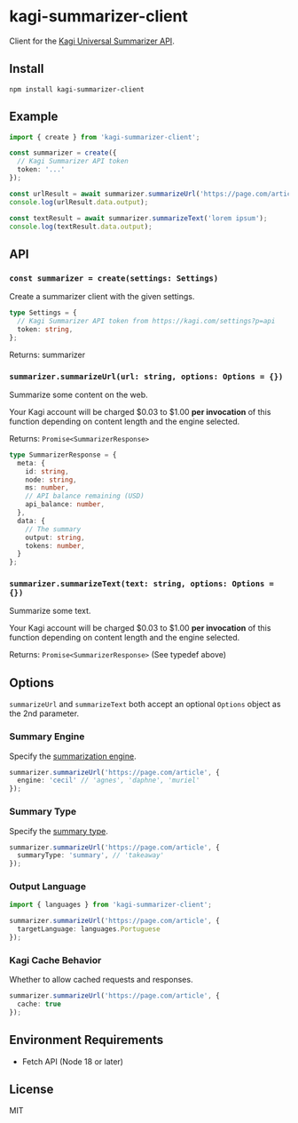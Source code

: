 # kagi-summarizer-client

Client for the [Kagi Universal Summarizer API](https://help.kagi.com/kagi/api/summarizer.html).

## Install

```
npm install kagi-summarizer-client
```

## Example

```ts
import { create } from 'kagi-summarizer-client';

const summarizer = create({
  // Kagi Summarizer API token
  token: '...'
});

const urlResult = await summarizer.summarizeUrl('https://page.com/article');
console.log(urlResult.data.output);

const textResult = await summarizer.summarizeText('lorem ipsum');
console.log(textResult.data.output);
```

## API

### `const summarizer = create(settings: Settings)`

Create a summarizer client with the given settings.

```ts
type Settings = {
  // Kagi Summarizer API token from https://kagi.com/settings?p=api
  token: string,
};
```

Returns: summarizer

### `summarizer.summarizeUrl(url: string, options: Options = {})`

Summarize some content on the web.

Your Kagi account will be charged $0.03 to $1.00 **per invocation** of
this function depending on content length and the engine selected.

Returns: `Promise<SummarizerResponse>`

```ts
type SummarizerResponse = {
  meta: {
    id: string,
    node: string,
    ms: number,
    // API balance remaining (USD)
    api_balance: number,
  },
  data: {
    // The summary
    output: string,
    tokens: number,
  }
};
```

### `summarizer.summarizeText(text: string, options: Options = {})`

Summarize some text.

Your Kagi account will be charged $0.03 to $1.00 **per invocation** of
this function depending on content length and the engine selected.

Returns: `Promise<SummarizerResponse>` (See typedef above)

## Options

`summarizeUrl` and `summarizeText` both accept an optional `Options` object as
the 2nd parameter.

### Summary Engine

Specify the [summarization engine](https://help.kagi.com/kagi/api/summarizer.html#summarization-engines).

```ts
summarizer.summarizeUrl('https://page.com/article', {
  engine: 'cecil' // 'agnes', 'daphne', 'muriel'
});
```

### Summary Type

Specify the [summary type](https://help.kagi.com/kagi/api/summarizer.html#summary-types).

```ts
summarizer.summarizeUrl('https://page.com/article', {
  summaryType: 'summary', // 'takeaway'
});
```

### Output Language

```ts
import { languages } from 'kagi-summarizer-client';

summarizer.summarizeUrl('https://page.com/article', {
  targetLanguage: languages.Portuguese
});
```

### Kagi Cache Behavior

Whether to allow cached requests and responses.

```ts
summarizer.summarizeUrl('https://page.com/article', {
  cache: true
});
```

## Environment Requirements

- Fetch API (Node 18 or later)

## License

MIT
